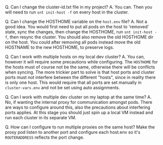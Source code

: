 Q. Can I change the cluster-id.txt file in my project?
A. You can. Then you will need to run `snt init-host -f` on every host in the cluster.

Q. Can I change the HOSTHOME variable on the `host.env` file?
A. Not a good idea. You would first need to put all pods on the host to 'removed' state, sync the changes, then change the HOSTHOME, run `snt init-host -f`, then resync the cluster. You should also remove the old HOSTHOME dir on the host.
You could after removing all pods instead move the old HOSTNAME to the new HOSTHOME, to preserve logs.

Q. Can I work with multiple hosts on my local dev cluster?
A. You can, however it will require some precautions while configuring.
The `HOSTHOME` for the hosts must of course not be the same, otherwise there will be conflicts when syncing.
The more trickier part to solve is that host ports and cluster ports must not interfere between the different "hosts", since in reality there is only one host.
This would require that all ports are set manually in `cluster-vars.env` and not be set using auto assignments.

Q. Can I work with multiple dev cluster on my laptop at the same time?
A. No, if wanting the internal proxy for communication amongst pods.
There are ways to configure around this, also the precautions about interfering ports applies. At this stage you should just spin up a local VM instead and run each cluster in its separate VM.

Q. How can I configure to run multiple proxies on the same host?
Make the proxy pod listen to another port and configure each host.env so it's `ROUTERADDRESS` reflects the port change.
